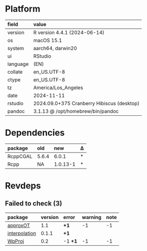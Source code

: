# Platform

|field    |value                                      |
|:--------|:------------------------------------------|
|version  |R version 4.4.1 (2024-06-14)               |
|os       |macOS 15.1                                 |
|system   |aarch64, darwin20                          |
|ui       |RStudio                                    |
|language |(EN)                                       |
|collate  |en_US.UTF-8                                |
|ctype    |en_US.UTF-8                                |
|tz       |America/Los_Angeles                        |
|date     |2024-11-11                                 |
|rstudio  |2024.09.0+375 Cranberry Hibiscus (desktop) |
|pandoc   |3.1.13 @ /opt/homebrew/bin/pandoc          |

# Dependencies

|package  |old   |new      |Δ  |
|:--------|:-----|:--------|:--|
|RcppCGAL |5.6.4 |6.0.1    |*  |
|Rcpp     |NA    |1.0.13-1 |*  |

# Revdeps

## Failed to check (3)

|package       |version |error     |warning |note |
|:-------------|:-------|:---------|:-------|:----|
|[approxOT](failures.md#approxot)|1.1     |__+1__    |-1      |-1   |
|[interpolation](failures.md#interpolation)|0.1.1   |__+1__    |        |     |
|[WpProj](failures.md#wpproj)|0.2     |-1 __+1__ |-1      |-1   |

